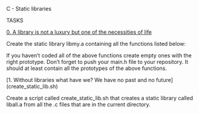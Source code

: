 C - Static libraries

TASKS

[0. A library is not a luxury but one of the necessities of life](libmy.a)

Create the static library libmy.a containing all the functions listed below:

If you haven’t coded all of the above functions create empty ones with the
right prototype.
Don’t forget to push your main.h file to your repository. It should at least
contain all the prototypes of the above functions.

[1. Without libraries what have we? We have no past and no future]
(create_static_lib.sh)

Create a script called create_static_lib.sh that creates a static library
called liball.a from all the .c files that are in the current directory.

